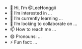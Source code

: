 - 👋 Hi, I’m @LeeHonggii
- 👀 I’m interested in ...
- 🌱 I’m currently learning ...
- 💞️ I’m looking to collaborate on ...
- 📫 How to reach me ...
- 😄 Pronouns: ...
- ⚡ Fun fact: ...

<!---
LeeHonggii/LeeHonggii is a ✨ special ✨ repository because its `README.md` (this file) appears on your GitHub profile.
You can click the Preview link to take a look at your changes.
--->

